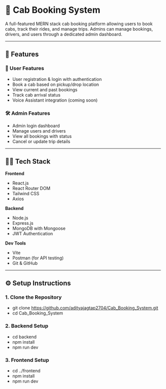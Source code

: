 # 🚕 Cab Booking System

A full-featured MERN stack cab booking platform allowing users to book cabs, track their rides, and manage trips. Admins can manage bookings, drivers, and users through a dedicated admin dashboard.

---

## 🚀 Features

### 👤 User Features
- User registration & login with authentication
- Book a cab based on pickup/drop location
- View current and past bookings
- Track cab arrival status
- Voice Assistant integration (coming soon)

### 🛠️ Admin Features
- Admin login dashboard
- Manage users and drivers
- View all bookings with status
- Cancel or update trip details

---

## 🧑‍💻 Tech Stack

**Frontend**
- React.js
- React Router DOM
- Tailwind CSS
- Axios

**Backend**
- Node.js
- Express.js
- MongoDB with Mongoose
- JWT Authentication

**Dev Tools**
- Vite
- Postman (for API testing)
- Git & GitHub

---

## ⚙️ Setup Instructions

### 1. Clone the Repository
- git clone https://github.com/adityajagtap2704/Cab_Booking_System.git
- cd Cab_Booking_System


### 2. Backend Setup
- cd backend
- npm install
- npm run dev

### 3. Frontend Setup
- cd ../frontend
- npm install
- npm run dev

